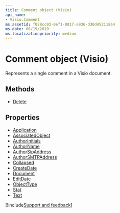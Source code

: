 ```yaml
---
title: Comment object (Visio)
api_name:
- Visio.Comment
ms.assetid: f028cc03-0ef1-8017-a936-d30d45211864
ms.date: 06/19/2019
ms.localizationpriority: medium
---
```



# Comment object (Visio)

Represents a single comment in a Visio document.


## Methods

- [Delete](Visio.comment.delete.md)

## Properties

- [Application](Visio.comment.application.md)
- [AssociatedObject](Visio.comment.associatedobject.md)
- [AuthorInitials](Visio.comment.authorinitials.md)
- [AuthorName](Visio.comment.authorname.md)
- [AuthorSipAddress](Visio.comment.authorsipaddress.md)
- [AuthorSMTPAddress](Visio.comment.authorsmtpaddress.md)
- [Collapsed](Visio.comment.collapsed.md)
- [CreateDate](Visio.comment.createdate.md)
- [Document](Visio.comment.document.md)
- [EditDate](Visio.comment.editdate.md)
- [ObjectType](Visio.comment.objecttype.md)
- [Stat](Visio.comment.stat.md)
- [Text](Visio.comment.text.md)


[!include[Support and feedback](~/includes/feedback-boilerplate.md)]